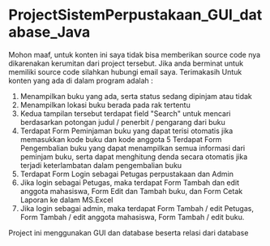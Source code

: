 # ProjectSistemPerpustakaan_GUI_database_Java
Mohon maaf, untuk konten ini saya tidak bisa memberikan source code nya dikarenakan kerumitan dari project tersebut. Jika anda berminat untuk memiliki source code silahkan hubungi email saya. Terimakasih
Untuk konten yang ada di dalam program adalah :
1. Menampilkan buku yang ada, serta status sedang dipinjam atau tidak
2. Menampilkan lokasi buku berada pada rak tertentu
3. Kedua tampilan tersebut terdapat field "Search" untuk mencari berdasarkan potongan judul / penerbit / pengarang dari buku
4. Terdapat Form Peminjaman buku yang dapat terisi otomatis jika memasukkan kode buku dan kode anggota
5 Terdapat Form Pengembalian buku yang dapat menampilkan semua informasi dari peminjam buku, serta dapat menghitung denda secara otomatis jika terjadi keterlambatan dalam pengembalian buku
6. Terdapat Form Login sebagai Petugas perpustakaan dan Admin
7. Jika login sebagai Petugas, maka terdapat Form Tambah dan edit anggota mahasiswa, Form Edit dan Tambah buku, dan Form Cetak Laporan ke dalam MS.Excel
8. Jika login sebagai admin, maka terdapat Form Tambah / edit Petugas, Form Tambah / edit anggota mahasiswa, Form Tambah / edit buku.

Project ini menggunakan GUI dan database beserta relasi dari database
